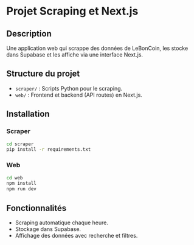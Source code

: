 # Projet Scraping et Next.js

## Description
Une application web qui scrappe des données de LeBonCoin, les stocke dans Supabase et les affiche via une interface Next.js.

## Structure du projet
- `scraper/` : Scripts Python pour le scraping.
- `web/` : Frontend et backend (API routes) en Next.js.

## Installation
### Scraper
```bash
cd scraper
pip install -r requirements.txt
```

### Web
```bash
cd web
npm install
npm run dev
```

## Fonctionnalités
- Scraping automatique chaque heure.
- Stockage dans Supabase.
- Affichage des données avec recherche et filtres.